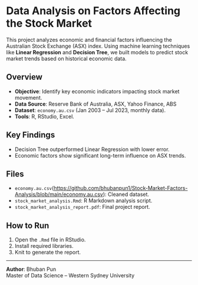 # Data Analysis on Factors Affecting the Stock Market

This project analyzes economic and financial factors influencing the Australian Stock Exchange (ASX) index. Using machine learning techniques like **Linear Regression** and **Decision Tree**, we built models to predict stock market trends based on historical economic data.

## Overview

- **Objective**: Identify key economic indicators impacting stock market movement.
- **Data Source**: Reserve Bank of Australia, ASX, Yahoo Finance, ABS
- **Dataset**: `economy.au.csv` (Jan 2003 – Jul 2023, monthly data).
- **Tools**: R, RStudio, Excel.

## Key Findings

- Decision Tree outperformed Linear Regression with lower error.
- Economic factors show significant long-term influence on ASX trends.

## Files

- `economy.au.csv`(https://github.com/bhubanpun1/Stock-Market-Factors-Analysis/blob/main/economy.au.csv): Cleaned dataset.
- `stock_market_analysis.Rmd`: R Markdown analysis script.
- `stock_market_analysis_report.pdf`: Final project report.

## How to Run

1. Open the `.Rmd` file in RStudio.
2. Install required libraries.
3. Knit to generate the report.

---

**Author**: Bhuban Pun  
Master of Data Science – Western Sydney University
